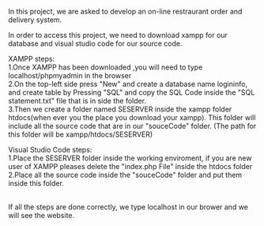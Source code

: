 In this project, we are asked to develop an on-line restraurant order and delivery system.


In order to access this project, we need to download xampp for our database and visual studio code for our source code.
<br>

XAMPP steps:<br>1.Once XAMPP has been downloaded ,you will need to type localhost/phpmyadmin in the browser
<br>2.On the top-left side press "New" and create a database name logininfo, and create table by Pressing "SQL" and copy the SQL Code inside the "SQL statement.txt" file that is in side the folder.
<br>3.Then we create a folder named SESERVER inside the xampp folder htdocs(when ever you the place you download your xampp). This folder will include all the source code that are in our "souceCode" folder. (The path for this folder will be xampp/htdocs/SESERVER)



Visual Studio Code steps:
<br>
1.Place the SESERVER folder inside the working enviroment, if you are new user of XAMPP pleases delete the "index.php File" inside the htdocs folder
<br>
2.Place all the source code inside the "souceCode" folder and put them inside this folder.


<br>
If all the steps are done correctly, we type localhost in our brower and we will see the website.



